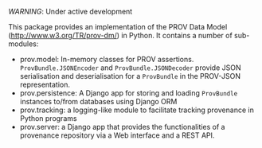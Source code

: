 *WARNING*: Under active development

This package provides an implementation of the PROV Data Model (http://www.w3.org/TR/prov-dm/) in Python. It contains a number of sub-modules:
- prov.model: In-memory classes for PROV assertions. `ProvBundle.JSONEncoder` and `ProvBundle.JSONDecoder` provide JSON serialisation and deserialisation for a `ProvBundle` in the PROV-JSON representation.
- prov.persistence: A Django app for storing and loading `ProvBundle` instances to/from databases using Django ORM
- prov.tracking: a logging-like module to facilitate tracking provenance in Python programs
- prov.server: a Django app that provides the functionalities of a provenance repository via a Web interface and a REST API.
